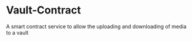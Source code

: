 # Vault-Contract
A smart contract service to allow the uploading and downloading of media to a vault
